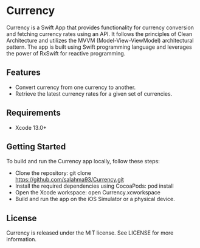 # Currency

Currency is a Swift App that provides functionality for currency conversion and fetching currency rates using an API. It follows the principles of Clean Architecture and utilizes the MVVM (Model-View-ViewModel) architectural pattern. The app is built using Swift programming language and leverages the power of RxSwift for reactive programming.

## Features

- Convert currency from one currency to another.
- Retrieve the latest currency rates for a given set of currencies.

## Requirements

- Xcode 13.0+

## Getting Started
To build and run the Currency app locally, follow these steps:

- Clone the repository: git clone https://github.com/salahma93/Currency.git
- Install the required dependencies using CocoaPods: pod install
- Open the Xcode workspace: open Currency.xcworkspace
- Build and run the app on the iOS Simulator or a physical device.


## License
Currency is released under the MIT license. See LICENSE for more information.

